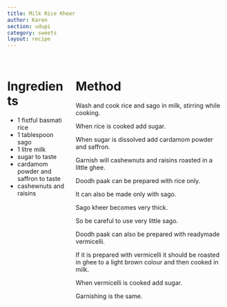 ```yaml
---
title: Milk Rice Kheer
author: Karen
section: udupi
category: sweets
layout: recipe
---
```



<br>
<div class='columns'> <div class='column is-one-third p-3' markdown='1'>

# Ingredients

* 1 fistful basmati rice
* 1 tablespoon sago
* 1 litre milk
* sugar to taste
* cardamom powder and saffron to taste
* cashewnuts and raisins



</div> <div class='column is-two-thirds p-3' markdown='1'>

# Method

Wash and cook rice and sago in milk, stirring while cooking.

When rice is cooked add sugar.

When sugar is dissolved add cardamom powder and saffron.

Garnish will cashewnuts and raisins roasted in a little ghee.

Doodh paak can be prepared with rice only.

It can also be made only with sago.

Sago kheer becomes very thick.

So be careful to use very little sago.

Doodh paak can also be prepared with readymade vermicelli.

If it is prepared with vermicelli it should be roasted in ghee to a light brown colour and then cooked in milk.

When vermicelli is cooked add sugar.

Garnishing is the same.


</div> </div>